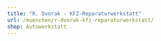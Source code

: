 ```yaml
---
title: "R. Dvorak - KFZ-Reparaturwerkstatt"
url: /muenchen/r-dvorak-kfz-reparaturwerkstatt/
shop: Autowerkstatt
---
```

